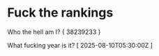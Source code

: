 # Fuck the rankings

Who the hell am I?
{ 38239233 }

What fucking year is it?
[ 2025-08-10T05:30:00Z ]
